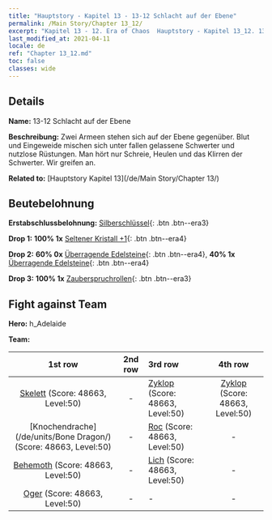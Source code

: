 ```yaml
---
title: "Hauptstory - Kapitel 13 - 13-12 Schlacht auf der Ebene"
permalink: /Main Story/Chapter 13_12/
excerpt: "Kapitel 13 - 12. Era of Chaos  Hauptstory - Kapitel 13_12. 13-12 Schlacht auf der Ebene"
last_modified_at: 2021-04-11
locale: de
ref: "Chapter 13_12.md"
toc: false
classes: wide
---
```


## Details

 **Name:** 13-12 Schlacht auf der Ebene

 **Beschreibung:** Zwei Armeen stehen sich auf der Ebene gegenüber. Blut und Eingeweide mischen sich unter fallen gelassene Schwerter und nutzlose Rüstungen. Man hört nur Schreie, Heulen und das Klirren der Schwerter. Wir greifen an.

 **Related to:** [Hauptstory Kapitel 13](/de/Main Story/Chapter 13/)

## Beutebelohnung

 **Erstabschlussbelohnung:** [Silberschlüssel](/de/Items/con_693/){: .btn .btn--era3}

 **Drop 1:** **100% 1x** [Seltener Kristall +1](/de/Items/mat_45/){: .btn .btn--era4}

 **Drop 2:** **60% 0x** [Überragende Edelsteine](/de/Items/mat_37/){: .btn .btn--era4}, **40% 1x** [Überragende Edelsteine](/de/Items/mat_37/){: .btn .btn--era4}

 **Drop 3:** **100% 1x** [Zauberspruchrollen](/de/Items/con_694/){: .btn .btn--era3}


## Fight against Team
 **Hero:** h_Adelaide

 **Team:**


  | 1st row | 2nd row | 3rd row | 4th row |
  |:----:|:----:|:----|:----:|
  | [Skelett](/de/units/Skeleton/) (Score: 48663, Level:50)  | - | [Zyklop](/de/units/Cyclops/) (Score: 48663, Level:50)  | [Zyklop](/de/units/Cyclops/) (Score: 48663, Level:50)  |
  | [Knochendrache](/de/units/Bone Dragon/) (Score: 48663, Level:50)  | - | [Roc](/de/units/Roc/) (Score: 48663, Level:50)  | - |
  | [Behemoth](/de/units/Behemoth/) (Score: 48663, Level:50)  | - | [Lich](/de/units/Lich/) (Score: 48663, Level:50)  | - |
  | [Oger](/de/units/Ogre/) (Score: 48663, Level:50)  | - | - | - |


